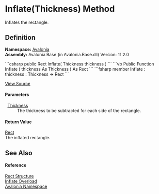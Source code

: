 # Inflate(Thickness) Method


Inflates the rectangle.



## Definition
**Namespace:** <a href="N_Avalonia">Avalonia</a>  
**Assembly:** Avalonia.Base (in Avalonia.Base.dll) Version: 11.2.0

<Tabs groupId="api-code-preview">
<TabItem value="csharp" label="C#">
```csharp
public Rect Inflate(
	Thickness thickness
)
```
</TabItem>
<TabItem value="vb" label="VB">
```vb
Public Function Inflate ( 
	thickness As Thickness
) As Rect
```
</TabItem>
<TabItem value="fsharp" label="F#">
```fsharp
member Inflate : 
        thickness : Thickness -> Rect 
```
</TabItem>
</Tabs>



<a href="https://github.com/AvaloniaUI/Avalonia/tree/master/src/Avalonia.Base/Rect.cs#L292" title="View the source code">View Source</a>



#### Parameters
<dl><dt>  <a href="T_Avalonia_Thickness">Thickness</a></dt><dd>The thickness to be subtracted for each side of the rectangle.</dd></dl>

#### Return Value
<a href="T_Avalonia_Rect">Rect</a>  
The inflated rectangle.

## See Also


#### Reference
<a href="T_Avalonia_Rect">Rect Structure</a>  
<a href="Overload_Avalonia_Rect_Inflate">Inflate Overload</a>  
<a href="N_Avalonia">Avalonia Namespace</a>  
